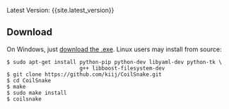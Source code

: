 <span class="topright">Latest Version: {{site.latest_version}}</span>

## Download 

On Windows, just [download the .exe]({{site.windows_download_url}}). Linux users may install from source:

    $ sudo apt-get install python-pip python-dev libyaml-dev python-tk \
                           g++ libboost-filesystem-dev
    $ git clone https://github.com/kiij/CoilSnake.git
    $ cd CoilSnake
    $ make
    $ sudo make install
    $ coilsnake
